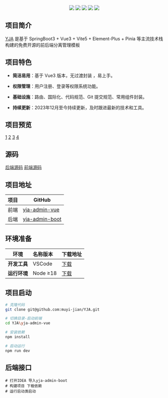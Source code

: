 <div align="center">
    <img src="https://img.shields.io/badge/Vue-3.4.21-brightgreen.svg"/>
    <img src="https://img.shields.io/badge/Vite-5.2.8-green.svg"/>
    <img src="https://img.shields.io/badge/Element Plus-2.7.2-blue.svg"/>
    <img src="https://img.shields.io/badge/license-Apache-green.svg"/>
    <a href="https://gitee.com/youlaiorg" target="_blank">
        <img src="https://img.shields.io/badge/Author-YJ-orange.svg"/>
    </a>
</div>



## 项目简介

[YJA](https://github.com/muyi-jian/YJA) 是基于 SpringBoot3 + Vue3 + Vite5 + Element-Plus + Pinia 等主流技术栈构建的免费开源的前后端分离管理模板




## 项目特色

- **简洁易用**：基于 Vue3 版本，无过渡封装 ，易上手。

- **权限管理**：用户注册、登录等权限系统功能。

- **基础设施**：路由、国际化、代码规范、Git 提交规范、常用组件封装。

- **持续更新**：2023年12月至今持续更新，及时跟进最新的技术和工具。



## 项目预览

[1](https://github.com/muyi-jian/YJA/blob/master/doc/image/fenlei.png)
[2](https://github.com/muyi-jian/YJA/blob/master/doc/image/wenzhang.png)
[3](https://github.com/muyi-jian/YJA/blob/master/doc/image/jiben.png)
[4](https://github.com/muyi-jian/YJA/blob/master/doc/image/touxiang.png)

## 源码

[后端源码](https://github.com/muyi-jian/YJA/tree/master/yja-admin-boot)
[前端源码](https://github.com/muyi-jian/YJA/tree/master/yja-admin-vue)


## 项目地址

| 项目 | GitHub                                                       |
| ---- | ------------------------------------------------------------ |
| 前端 | [yja-admin-vue](https://github.com/muyi-jian/YJA/tree/master/yja-admin-vue) |
| 后端 | [yja-admin-boot](https://github.com/muyi-jian/YJA/tree/master/yja-admin-boot) |

## 环境准备

| 环境         | 名称版本 | 下载地址                                       |
| ------------ | :------- | ---------------------------------------------- |
| **开发工具** | VSCode   | [下载](https://code.visualstudio.com/Download) |
| **运行环境** | Node ≥18 | [下载](http://nodejs.cn/download)              |


## 项目启动

```bash
# 克隆代码
git clone git@github.com:muyi-jian/YJA.git

# 切换目录-启动前端
cd YJA\yja-admin-vue

# 安装依赖
npm install

# 启动运行
npm run dev

```



## 后端接口

```
# 打开IDEA 导入yja-admin-boot
# 构建项目 下载依赖
# 运行启动类启动
```


